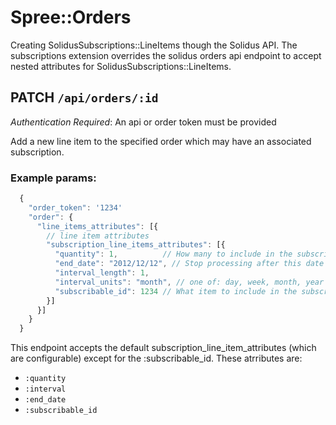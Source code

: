 # Spree::Orders
Creating SolidusSubscriptions::LineItems though the Solidus API. The subscriptions
extension overrides the solidus orders api endpoint to accept nested attributes
for SolidusSubscriptions::LineItems.

## PATCH `/api/orders/:id`
*Authentication Required*: An api or order token must be provided

Add a new line item to the specified order which may have an associated
subscription.

### Example params:
```js
  {
    "order_token": '1234'
    "order": {
      "line_items_attributes": [{
        // line item attributes
        "subscription_line_items_attributes": [{
          "quantity": 1,          // How many to include in the subscription orders
          "end_date": "2012/12/12", // Stop processing after this date (null for ad nauseam)
          "interval_length": 1,
          "interval_units": "month", // one of: day, week, month, year
          "subscribable_id": 1234 // What item to include in the subscription order
        }]
      }]
    }
  }
```

This endpoint accepts the default subscription_line_item_attributes (which are
configurable) except for the :subscribable_id. These atrributes are:
- `:quantity`
- `:interval`
- `:end_date`
- `:subscribable_id`

